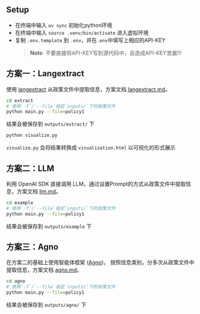 ## Setup
- 在终端中输入 `uv sync` 初始化python环境
- 在终端中输入 `source .venv/bin/activate` 进入虚拟环境
- 复制 `.env.template` 到 `.env`，并在`.env`中填写上相应的API-KEY
  >**Note**: 不要直接将API-KEY写到源代码中，会造成API-KEY泄漏!!!

## 方案一：Langextract
使用 [langextract](https://github.com/google/langextract) 从政策文件中提取信息，方案文档 [langextract.md](docs/langextract.md)。
```bash
cd extract
# 使用`-f`/`--file`指定`inputs/`下的政策文件
python main.py --file=policy1
```
结果会被保存到 `outputs/extract/` 下
```bash
python visualize.py
```
`visualize.py` 会将结果转换成 `visualization.html` 以可视化的形式展示


## 方案二：LLM
利用 OpenAI SDK 直接调用 LLM，通过设置Prompt的方式从政策文件中提取信息，方案文档 [llm.md](docs/llm.md)。
```bash
cd example
# 使用`-f`/`--file`指定`inputs/`下的政策文件
python main.py --file=policy1
```
结果会被保存到 `outputs/example` 下

## 方案三：Agno
在方案二的基础上使用智能体框架 ([Agno](https://www.agno.com/))， 按照信息类别，分多次从政策文件中提取信息，方案文档 [agno.md](docs/agno.md)。
```bash
cd agno
# 使用`-f`/`--file`指定`inputs/`下的政策文件
python main.py --file=policy1
```
结果会被保存到 `outputs/agno/` 下
